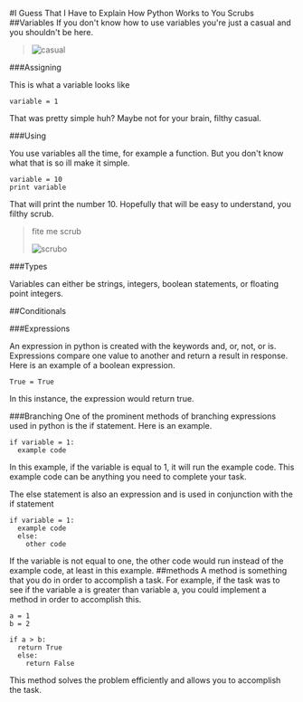 #I Guess That I Have to Explain How Python Works to You Scrubs
##Variables
If you don't know how to use variables you're just a casual and you shouldn't be here.

>![casual](https://static2.fjcdn.com/comments/5470371+_d23eb823879d90b44f520a3104de5e17.jpg)

###Assigning

This is what a variable looks like

```
variable = 1
```
That was pretty simple huh? Maybe not for your brain, filthy casual.

###Using

You use variables all the time, for example a function. But you don't know what that is so ill make it simple.

```
variable = 10
print variable
```
That will print the number 10. Hopefully that will be easy to understand, you filthy scrub.

>fite me scrub
>
>![scrubo](https://2static3.fjcdn.com/thumbnails/comments/Fite+me+scrub+lord+im+ripped+_0582ba9e74ea262698024ce4b05471110.gif)

###Types

Variables can either be strings, integers, boolean statements, or floating point integers.

##Conditionals

###Expressions

An expression in python is created with the keywords and, or, not, or is. Expressions compare one value to another and return a result in response. Here is an example of a boolean expression.
```
True = True
```
In this instance, the expression would return true.

###Branching
One of the prominent methods of branching expressions used in python is the if statement. Here is an example.
```
if variable = 1:
  example code
```
In this example, if the variable is equal to 1, it will run the example code. This example code can be anything you need to complete your task.

The else statement is also an expression and is used in conjunction with the if statement
```
if variable = 1:
  example code
  else:
    other code
```
If the variable is not equal to one, the other code would run instead of the example code, at least in this example.
##methods
A method is something that you do in order to accomplish a task. For example, if the task was to see if the variable a is greater than variable a, you could implement a method in order to accomplish this.
```
a = 1
b = 2

if a > b:
  return True
  else:
    return False
```
This method solves the problem efficiently and allows you to accomplish the task.

